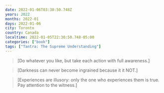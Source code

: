```yaml
---
date: 2022-01-06T03:30:50.748Z
years: 2022
months: 2022-01
days: 2022-01-06
city: Toronto
country: Canada
localtime: 2022-01-05T22:30:50.748-05:00
categories: ["book"]
tags: ["Tantra: The Supreme Understanding"]
---
```

> [Do whatever you like, but take each action with full awareness.]

> [Darkness can never become ingrained because it it NOT.]

> [Experiences are illusory: only the one who experiences them is true. Pay attention to the witness.]
